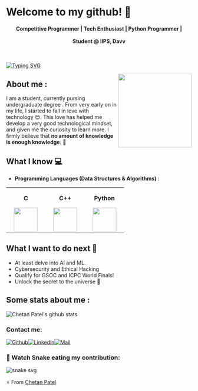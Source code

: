 # Welcome to my github! 👋
<div align="center">
<!-- ❤️ Programming | 🖤 Gaming | 💙 Anime -->
<h4> Competitive Programmer | Tech Enthusiast | Python Programmer |
<br> <br>
<centre> Student @ IIPS, Davv </centre>
</h4>
</div>
<br>

[![Typing SVG](https://readme-typing-svg.herokuapp.com?vCenter=true&lines=CSE+Student%2C+Tech+Enthusiast;Competitive+Programmer;Student+%40+IIPS,+Davv)](https://git.io/typing-svg)

<img align='right' src='https://64.media.tumblr.com/e1e8233fe28f4b71b0fb980dd16f44e7/7ad6e582a05cd4ce-39/s1280x1920/fe591cc780748d4ad6a5e975bdc2c7f2e96a838a.jpg' width='200"'>  

## About me :
I am a student, currently pursing undergraduate degree . From very early on in my life, I started to fall in love with technology 😍. This love has helped me develop a very good technological mindset, and given me the curiosity to learn more. I firmly believe that **no amount of knowledge is enough knowledge**. 🧠


## What I know :computer:
- **Programming Languages (Data Structures & Algorithms)** : 

<center>

<table>

<tbody>

<tr>

<td width="25%" align="center">

<span><strong>C</strong></span><br/>

<img height="64px" width="64px" src="https://upload.wikimedia.org/wikipedia/commons/1/18/C_Programming_Language.svg">

</td>

<td width="25%" align="center">

<span><strong>C++</strong></span><br/>

<img height="64px" width="64px" src="https://upload.wikimedia.org/wikipedia/commons/thumb/1/18/ISO_C%2B%2B_Logo.svg/1200px-ISO_C%2B%2B_Logo.svg.png">

<!-- </td>

<td width="25%" align="center">

<span><strong>Java</strong></span><br/>

<img height="64px" width="64px" src="https://cdn.svgporn.com/logos/java.svg">

</td> -->

<td width="25%" align="center">

<span><strong>Python</strong></span><br/>

<img height="64px" width="64px" src="https://cdn.svgporn.com/logos/python.svg">

</td>

</tr>

</tbody>

</table>

</center>
<!--
- **Frontend Development** : 

<!-- <center>

<table>

<tbody>

<tr>

<td align="center">

<span><strong>HTML</strong></span><br/>

<img height="64px" width="64px" src="https://cdn.svgporn.com/logos/html-5.svg">

</td>

<td align="center">

<span><strong>CSS</strong></span><br/>

<img height="64px" width="64px" src="https://cdn.svgporn.com/logos/css-3.svg">

</td>

<td align="center">

<span><strong>Javascript</strong></span><br/>

<img height="64px" width="64px" src="https://cdn.svgporn.com/logos/javascript.svg">

</td>

<td align="center">

<span><strong>Typescript</strong></span><br/>

<img height="64px" width="64px" src="https://cdn.svgporn.com/logos/typescript-icon.svg">

</td>

<td align="center">

<span><strong>Bootstrap</strong></span><br/>

<img height="64px" width="64px" src="https://cdn.svgporn.com/logos/bootstrap.svg">

</td>
-->
<!--
<td align="center">

<span><strong>React</strong></span><br/>

<img height="64px" width="64px" src="https://cdn.svgporn.com/logos/react.svg">

</td>

<td align="center">

<span><strong>Redux</strong></span><br/>

<img height="64px" width="64px" src="https://cdn.svgporn.com/logos/redux.svg">

</td>

<td align="center">

<span><strong>Material UI</strong></span><br/>

<img height="64px" width="64px" src="https://cdn.svgporn.com/logos/material-ui.svg">

</td>

<td align="center">

<span><strong>React Native</strong></span><br/>

<img height="64px" width="64px" src="https://cdn.svgporn.com/logos/react.svg">

</td>

</tr>

<tr>

<td align="center">

<span><strong>Next JS</strong></span><br/>

<img height="64px" width="64px" src="https://cdn.svgporn.com/logos/nextjs-icon.svg">

</td>

<td align="center">

<span><strong>Vue.JS</strong></span><br/>

<img height="64px" width="64px" src="https://cdn.svgporn.com/logos/vue.svg">

</td>
-->

</tr>

</tbody>

</table>

</center>

<!--
* **Backend Development** : 

<center>
<table>
<tbody>
<tr>

<td width="50%" align="center">
<span><strong>Node JS</strong></span><br/>
<img height="64px" width="64px" src="https://cdn.svgporn.com/logos/nodejs-icon.svg">
</td>

<td width="50%" align="center">
<span><strong>Firebase</strong></span><br/>
<img height="64px" width="64px" src="https://cdn.svgporn.com/logos/firebase.svg">
</td>

</tr>
</tbody>
</table>
</center>
-->

## What I want to do next :thinking:
-  At least delve into AI and ML.
-  Cybersecurity and Ethical Hacking
-  Qualify for GSOC and ICPC World Finals!
-  Unlock the secret to the universe :rofl:

## Some stats about me :

<img alt="Chetan Patel's github stats" src="https://github-readme-stats.vercel.app/api?username=lovwanshichetan&&show_icons=true&title_color=7d14d8&icon_color=00ffff&text_color=daf7dc&bg_color=151515" >

<!-- [![Chetan's github activity graph](https://github-readme-activity-graph.cyclic.app/graph?username=lovwanshichetan&theme=dracula)](https://github.com/lovwanshichetan/github-readme-activity-graph) -->

<!--&theme=buefy&bg_color=0D1117"/></a> -->
<!-- <a href="https://github.com/anuraghazra/github-readme-stats"><img align="center" src="https://github-readme-stats.vercel.app/api/top-langs/?username=lovwanshichetan&layout=compact&theme=react&hide_border=false" /></a> -->
<br /> 

### Contact me:
[![Github](https://img.shields.io/github/followers/lovwanshichetan?label=Follow&style=social)](https://github.com/lovwanshichetan)[![Linkedin](https://img.shields.io/badge/-Chetan%20Patel-blue?style=flat-square&logo=linkedin&logoColor=white&link=http://www.linkedin.com/in/chetan-p-ba011a223/)](http://www.linkedin.com/in/chetan-p-ba011a223/)[![Mail](https://img.shields.io/badge/-lovwanshichetan@outlook.com-gray?style=flat-square&logo=gmail&logoColor=red&link=http://www.linkedin.com/in/chetan-p-ba011a223)](mailto:lovwanshichetan@outlook.com)
<!-- Profile Views & Stars -->
<!-- <p align="left"> <img src="https://komarev.com/ghpvc/?username=lovwanshichetan" alt="lovwanshichetan"/>
<img src="https://img.shields.io/github/stars/lovwanshichetan?label=Stars" alt="𝚃𝚘𝚝𝚊𝚕 𝚂𝚝𝚊𝚛𝚜"> </p> -->
<!-- [![Hotmail Badge](https://img.shields.io/badge/-Hotmail-0078D4?style=flat-square&logo=microsoft-outlook&logoColor=white&link=mailto:chetanpatel@hotmail.com)](mailto:chetanpatel@hotmail.com) -->
### 🐍 Watch Snake eating my contribution:
![snake svg](https://github.com/lovwanshichetan/lovwanshichetan/blob/output/github-contribution-grid-snake.svg)

⭐️ From [Chetan Patel](https://github.com/lovwanshichetan)
